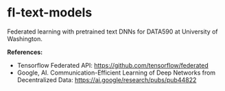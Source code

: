 # fl-text-models
Federated learning with pretrained text DNNs for DATA590 at University of Washington.

**References:**
- Tensorflow Federated API: https://github.com/tensorflow/federated
- Google, AI. Communication-Efficient Learning of Deep Networks from Decentralized Data: https://ai.google/research/pubs/pub44822
